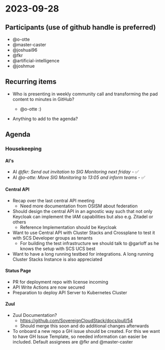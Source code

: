 # 2023-09-28

## Participants (use of github handle is preferred)
* @o-otte
* @master-caster
* @joshuai96
* @fkr
* @artificial-intelligence
* @joshmue

## Recurring items

* Who is presenting in weekly community call and transforming the pad content to minutes in GitHub?
    * @o-otte :)

* Anything to add to the agenda?

## Agenda

### Housekeeping

#### AI's

- AI _@fkr: Send out invitation to SIG Monitoring next friday_ - ✅
- AI _@o-otte: Move SIG Monitoring to 13:05 and inform teams_ - ✅

#### Central API

- Recap over the last central API meeting
    - Need more documentation from OSISM about federation
- Should design the central API in an agnostic way such that not only Keycloak can implement the IAM capabilities but also e.g. Zitadel or others
    - Reference Implementation should be Keycloak
- Want to use Central API with Cluster Stacks and Crossplane to test it with SCS Developer groups as tenants
    - For building the test infrastructure we should talk to @garloff as he knows the setup with SCS UCS best
- Want to have a long running testbed for integrations. A long running Cluster Stacks Instance is also appreciated 

#### Status Page

- PR for deployment repo with license incoming
- API Write Actions are now secured
- Preparation to deploy API Server to Kubernetes Cluster

#### Zuul 

- Zuul Documentation?
    - https://github.com/SovereignCloudStack/docs/pull/54
    - Should merge this soon and do additional changes afterwards
- To onboard a new repo a GH issue should be created. For this we want to have GH Issue Template, so needed information can easier be included. Default assignees are @fkr and @master-caster
